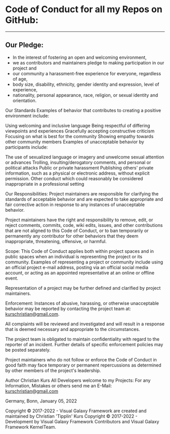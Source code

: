 # Code of Conduct for all my Repos on GitHub:
----
## Our Pledge:
- In the interest of fostering an open and welcoming environment, 
- we as contributors and maintainers pledge to making participation in our project and 
- our community a harassment-free experience for everyone, regardless of age, 
- body size, disability, ethnicity, gender identity and expression, level of experience,
- nationality, personal appearance, race, religion, or sexual identity and orientation.

Our Standards
Examples of behavior that contributes to creating a positive environment include:

Using welcoming and inclusive language
Being respectful of differing viewpoints and experiences
Gracefully accepting constructive criticism
Focusing on what is best for the community
Showing empathy towards other community members
Examples of unacceptable behavior by participants include:

The use of sexualized language or imagery and unwelcome sexual attention or advances
Trolling, insulting/derogatory comments, and personal or political attacks
Public or private harassment
Publishing others' private information, such as a physical or electronic address, 
without explicit permission.
Other conduct which could reasonably be considered inappropriate in a professional setting

Our Responsibilities:
Project maintainers are responsible for clarifying the standards of acceptable behavior and 
are expected to take appropriate and fair corrective action in response to any instances of unacceptable behavior.

Project maintainers have the right and responsibility to remove, edit, or reject comments, 
commits, code, wiki edits, issues, and other contributions 
that are not aligned to this Code of Conduct, or to ban temporarily or 
permanently any contributor for other behaviors that they deem inappropriate, threatening, offensive, or harmful.

Scope:
This Code of Conduct applies both within project spaces and 
in public spaces when an individual is representing the project or 
its community. Examples of representing a project or 
community include using an official project e-mail address, 
posting via an official social media account, or 
acting as an appointed representative at an online or offline event.

Representation of a project may be further defined and clarified by project maintainers.

Enforcement:
Instances of abusive, harassing, 
or 
otherwise unacceptable behavior may be reported by 
contacting the project team at: kurschristian@gmail.com. 

All complaints will be reviewed and investigated and 
will result in a response that is deemed necessary and appropriate to the circumstances.

The project team is obligated to maintain confidentiality with regard to the reporter of an incident. 
Further details of specific enforcement policies may be posted separately.

Project maintainers who do not follow or enforce the Code of Conduct 
in good faith may face temporary 
or 
permanent repercussions as determined by other members of the project's leadership.

Author Christian Kurs
All Developers welcome to my Projects:
For any Information, Mistakes or others send me an E-Mail:
kurschristian@gmail.com

Germany, Bonn, January 05, 2022

Copyright © 2017-2022 - Visual Galaxy Framework are created and maintained by Christian 'Tipplin' Kurs
Copyright © 2017-2022 - Development by Visual Galaxy Framework Contributors and Visual Galaxy Framework KernelTeam.